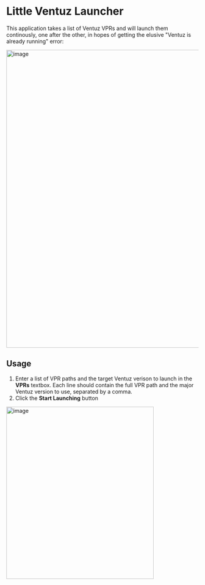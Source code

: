 # Little Ventuz Launcher

This application takes a list of Ventuz VPRs and will launch them continously, one after the other, in hopes of getting the elusive "Ventuz is already running" error:

<img width="1717" height="778" alt="image" src="https://github.com/user-attachments/assets/342e2540-75b7-4e37-aff3-3ac866a73c97" />

## Usage
1. Enter a list of VPR paths and the target Ventuz verison to launch in the **VPRs** textbox. Each line should contain the full VPR path and the major Ventuz version to use, separated by a comma.
2. Click the **Start Launching** button

<img width="386" height="450" alt="image" src="https://github.com/user-attachments/assets/ccd943cd-5618-4735-9ef0-ec29572cd053" />
